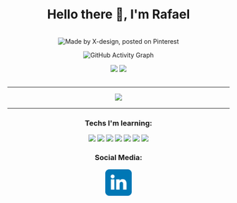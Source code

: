 <h1 align="center">Hello there 👋, I'm Rafael</h1>
<br/>

<div align="center">
  <img alt="Made by X-design, posted on Pinterest" src="https://user-images.githubusercontent.com/54647722/172732931-6c1ddfb0-d146-492b-b523-680f3ea408c7.gif">
</div>


<div id="badges"  align="center">

![GitHub Activity Graph](https://activity-graph.herokuapp.com/graph?username=rafaelnacle&bg_color=1a1b273&color=638fda&line=be90f2&point=38bdae&area=true&hide_border=false)

</div>

<div align="center" style="display: inline_block">
  <img height="180em" src="https://github-readme-stats.vercel.app/api?username=rafaelnacle&show_icons=true&theme=tokyonight&include_all_commits=true&count_private=true">
  
  <img height="180em" src="https://github-readme-stats.vercel.app/api/top-langs/?username=rafaelnacle&layout=compact&theme=tokyonight&langs_count=7">
</div>



<br/>

<hr/>
<div align="center">
   <img height="180em" width:"50%" src="https://github-readme-streak-stats.herokuapp.com/?user=rafaelnacle&theme=tokyonight">
</div>
<hr/>
<div style="display: inline_block" align="center">
  <h3>Techs I'm learning:</h3>
   <img src="https://img.shields.io/badge/Go-00ADD8?style=for-the-badge&logo=go&logoColor=white">
   <img src="https://img.shields.io/badge/HTML5-E34F26?style=for-the-badge&logo=html5&logoColor=white">
   <img src="https://img.shields.io/badge/CSS3-1572B6?style=for-the-badge&logo=css3&logoColor=white">
   <img src="https://img.shields.io/badge/Sass-CC6699?style=for-the-badge&logo=sass&logoColor=white">
   <img src="https://img.shields.io/badge/JavaScript-F7DF1E?style=for-the-badge&logo=javascript&logoColor=black">
   <img src="https://img.shields.io/badge/React-20232A?style=for-the-badge&logo=react&logoColor=61DAFB">
   <img src="https://img.shields.io/badge/TypeScript-007ACC?style=for-the-badge&logo=typescript&logoColor=white">
</div>


<div style="display: inline_block;" align="center">
  <h3>Social Media:</h3>
  <a href="https://www.linkedin.com/in/rafael-nacle/">
    <img height="60em" src="https://github.com/edent/SuperTinyIcons/blob/master/images/svg/linkedin.svg">
  </a>
</div>
